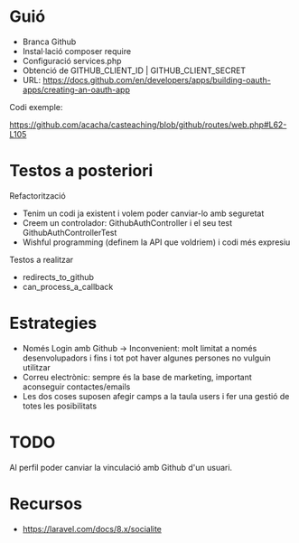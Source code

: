# Guió

- Branca Github
- Instal·lació composer require
- Configuració services.php
- Obtenció de GITHUB_CLIENT_ID | GITHUB_CLIENT_SECRET
- URL: https://docs.github.com/en/developers/apps/building-oauth-apps/creating-an-oauth-app

Codi exemple:

https://github.com/acacha/casteaching/blob/github/routes/web.php#L62-L105

# Testos a posteriori

Refactorització
- Tenim un codi ja existent i volem poder canviar-lo amb seguretat
- Creem un controlador: GithubAuthController i el seu test GithubAuthControllerTest
- Wishful programming (definem la API que voldriem) i codi més expresiu

Testos a realitzar

- redirects_to_github
- can_process_a_callback

# Estrategies

- Només Login amb Github -> Inconvenient: molt limitat a només desenvolupadors i fins i tot pot haver algunes persones no vulguin utilitzar
- Correu electrònic: sempre és la base de marketing, important aconseguir contactes/emails
- Les dos coses suposen afegir camps a la taula users i fer una gestió de totes les posibilitats

# TODO

Al perfil poder canviar la vinculació amb Github d'un usuari.

# Recursos
- https://laravel.com/docs/8.x/socialite
